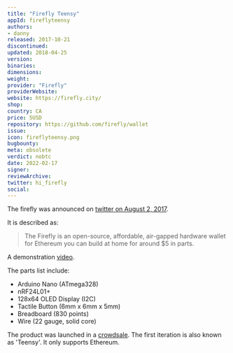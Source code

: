 ```yaml
---
title: "Firefly Teensy"
appId: fireflyteensy
authors:
- danny
released: 2017-10-21
discontinued: 
updated: 2018-04-25
version: 
binaries: 
dimensions: 
weight: 
provider: "Firefly"
providerWebsite: 
website: https://firefly.city/
shop: 
country: CA
price: 5USD
repository: https://github.com/firefly/wallet
issue: 
icon: fireflyteensy.png
bugbounty: 
meta: obsolete
verdict: nobtc
date: 2022-02-17
signer: 
reviewArchive: 
twitter: hi_firefly
social: 
---
```


The firefly was announced on [twitter on August 2, 2017](https://twitter.com/hi_firefly/status/892753742797443074).

It is described as:

> The Firefly is an open-source, affordable, air-gapped hardware wallet for Ethereum you can build at home for around $5 in parts.

A demonstration [video](https://www.youtube.com/watch?v=RcdgGPVPT-Y).

The parts list include:

- Arduino Nano (ATmega328)	
- nRF24L01+	
- 128x64 OLED Display (I2C)	
- Tactile Button (6mm x 6mm x 5mm)	
- Breadboard (830 points)	
- Wire (22 gauge, solid core)

The product was launched in a [crowdsale](https://ethers.io/#!/app-link/contribute.firefly.city). The first iteration is also known as 'Teensy'. It only supports Ethereum.
